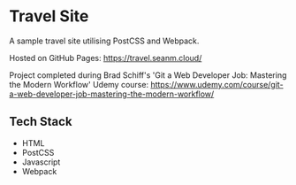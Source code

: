 # Travel Site

A sample travel site utilising PostCSS and Webpack.

Hosted on GitHub Pages: https://travel.seanm.cloud/

Project completed during Brad Schiff's 'Git a Web Developer Job: Mastering the Modern Workflow' Udemy course: https://www.udemy.com/course/git-a-web-developer-job-mastering-the-modern-workflow/

## Tech Stack
* HTML
* PostCSS
* Javascript
* Webpack
